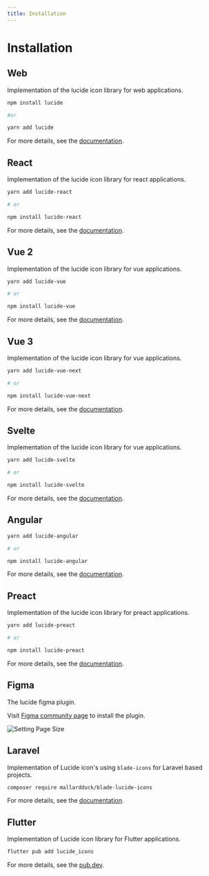 ```yaml
---
title: Installation
---
```


# Installation

## Web

Implementation of the lucide icon library for web applications.

```bash
npm install lucide

#or

yarn add lucide
```

For more details, see the [documentation](packages/lucide).

## React

Implementation of the lucide icon library for react applications.

```bash
yarn add lucide-react

# or

npm install lucide-react
```

For more details, see the [documentation](packages/lucide-react).

## Vue 2

Implementation of the lucide icon library for vue applications.

```bash
yarn add lucide-vue

# or

npm install lucide-vue
```

For more details, see the [documentation](packages/lucide-vue).

## Vue 3

Implementation of the lucide icon library for vue applications.

```bash
yarn add lucide-vue-next

# or

npm install lucide-vue-next
```

For more details, see the [documentation](packages/lucide-vue-next).

## Svelte

Implementation of the lucide icon library for vue applications.

```bash
yarn add lucide-svelte

# or

npm install lucide-svelte
```

For more details, see the [documentation](packages/lucide-svelte).

## Angular

```bash
yarn add lucide-angular

# or

npm install lucide-angular
```

For more details, see the [documentation](packages/lucide-angular).

## Preact

Implementation of the lucide icon library for preact applications.

```bash
yarn add lucide-preact

# or

npm install lucide-preact
```

For more details, see the [documentation](packages/lucide-preact).

## Figma

The lucide figma plugin.

Visit [Figma community page](https://www.figma.com/community/plugin/939567362549682242/Lucide-Icons) to install the plugin.

![Setting Page Size](https://www.figma.com/community/plugin/939567362549682242/thumbnail "Figma Lucide Cover")

## Laravel

Implementation of Lucide icon's using `blade-icons` for Laravel based projects.

```bash
composer require mallardduck/blade-lucide-icons
```

For more details, see the [documentation](https://github.com/mallardduck/blade-lucide-icons/blob/main/README.md).

## Flutter

Implementation of Lucide icon library for Flutter applications.

```bash
flutter pub add lucide_icons
```

For more details, see the [pub.dev](https://pub.dev/packages/lucide_icons).
